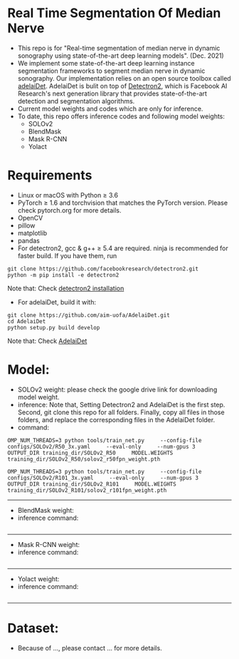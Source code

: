 # Real Time Segmentation Of Median Nerve
- This repo is for "Real-time segmentation of median nerve in dynamic sonography using state-of-the-art deep learning models". (Dec. 2021) 
- We implement some state-of-the-art deep learning instance segmentation frameworks to segment median nerve in dynamic sonography. Our implementation relies on an open source toolbox called [adelaiDet](https://github.com/aim-uofa/AdelaiDet). AdelaiDet is bulit on top of [Detectron2](https://github.com/facebookresearch/detectron2/tree/d4412c7070b28e50037b3797de8a579afd008b2b), which is Facebook AI Research's next generation library that provides state-of-the-art detection and segmentation algorithms.
- Current model weights and codes which are only for inference.
- To date, this repo offers inference codes and following model weights:
  - SOLOv2
  - BlendMask
  - Mask R-CNN
  - Yolact
# Requirements
- Linux or macOS with Python ≥ 3.6
- PyTorch ≥ 1.6 and torchvision that matches the PyTorch version. Please check pytorch.org for more details.
- OpenCV
- pillow
- matplotlib
- pandas
- For detectron2, gcc & g++ ≥ 5.4 are required. ninja is recommended for faster build. If you have them, run
```
git clone https://github.com/facebookresearch/detectron2.git
python -m pip install -e detectron2
```
Note that: Check [detectron2 installation](https://github.com/facebookresearch/detectron2/blob/d4412c7070b28e50037b3797de8a579afd008b2b/INSTALL.md)
- For adelaiDet, build it with:
```
git clone https://github.com/aim-uofa/AdelaiDet.git
cd AdelaiDet
python setup.py build develop
```
Note that: Check [AdelaiDet](https://github.com/aim-uofa/AdelaiDet)

# Model:
- SOLOv2 weight: please check the google drive link for downloading model weight.
- inference: Note that, Setting Detectron2 and AdelaiDet is the first step. Second, git clone this repo for all folders. Finally, copy all files in those folders, and replace the corresponding files in the AdelaiDet folder. 
- command:
```
OMP_NUM_THREADS=3 python tools/train_net.py     --config-file configs/SOLOv2/R50_3x.yaml     --eval-only     --num-gpus 3     OUTPUT_DIR training_dir/SOLOv2_R50     MODEL.WEIGHTS training_dir/SOLOv2_R50/solov2_r50fpn_weight.pth
```
```
OMP_NUM_THREADS=3 python tools/train_net.py     --config-file configs/SOLOv2/R101_3x.yaml     --eval-only     --num-gpus 3     OUTPUT_DIR training_dir/SOLOv2_R101     MODEL.WEIGHTS training_dir/SOLOv2_R101/solov2_r101fpn_weight.pth
```
----------------------------------------
- BlendMask weight:
- inference command:
```
```
----------------------------------------
- Mask R-CNN weight:
- inference command:
```
```
----------------------------------------
- Yolact weight:
- inference command:
```
```
----------------------------------------

# Dataset: 
- Because of ..., please contact ... for more details.
